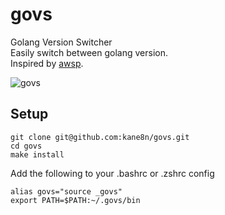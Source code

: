 # govs
Golang Version Switcher  
Easily switch between golang version.  
Inspired by [awsp](https://github.com/johnnyopao/awsp).  

![govs](https://github.com/kane8n/govs/assets/4223926/d8412642-7cad-453e-a37b-e9c3c8aced78)

## Setup
```
git clone git@github.com:kane8n/govs.git
cd govs
make install
```
Add the following to your .bashrc or .zshrc config
```
alias govs="source _govs"
export PATH=$PATH:~/.govs/bin
```
